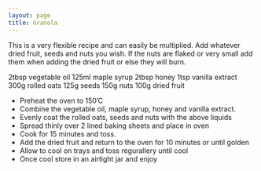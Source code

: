 ```yaml
---
layout: page
title: Granola
---
```


This is a very flexible recipe and can easily be multiplied. Add whatever dried fruit, seeds and nuts you wish. If the nuts are flaked or very small add them when adding the dried fruit or else they will burn.

2tbsp vegetable oil
125ml maple syrup
2tbsp honey
1tsp vanilla extract
300g rolled oats
125g seeds
150g nuts
100g dried fruit

- Preheat the oven to 150’C
- Combine the vegetable oil, maple syrup, honey and vanilla extract.
- Evenly coat the rolled oats, seeds and nuts with the above liquids
- Spread thinly over 2 lined baking sheets and place in oven
- Cook for 15 minutes and toss.
- Add the dried fruit and return to the oven for 10 minutes or until golden
- Allow to cool on trays and toss regurallery until cool
- Once cool store in an airtight jar and enjoy
